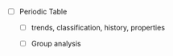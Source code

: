 - [ ] Periodic Table
    - [ ] trends, classification, history, properties
    - [ ] Group analysis

